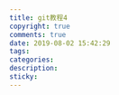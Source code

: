 ```yaml
---
title: git教程4
copyright: true
comments: true
date: 2019-08-02 15:42:29
tags:
categories:
description:
sticky:
---
```

